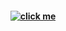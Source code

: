 <h4 align="center">
<a href="https://rentry.co/guys"><img src="https://github.com/user-attachments/assets/42367c22-e4b5-461f-9b0b-2757ea9c113c" alt="click me"></img></a>
</h4>
